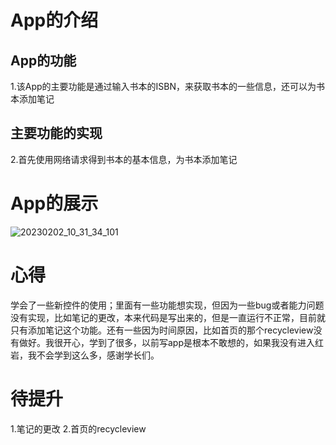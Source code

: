 # App的介绍

## App的功能

1.该App的主要功能是通过输入书本的ISBN，来获取书本的一些信息，还可以为书本添加笔记

## 主要功能的实现

2.首先使用网络请求得到书本的基本信息，为书本添加笔记

# App的展示

![20230202_10_31_34_101](D:\QQ\MobileFile\20230202_10_31_34_101.gif)



# 心得

学会了一些新控件的使用；里面有一些功能想实现，但因为一些bug或者能力问题没有实现，比如笔记的更改，本来代码是写出来的，但是一直运行不正常，目前就只有添加笔记这个功能。还有一些因为时间原因，比如首页的那个recycleview没有做好。我很开心，学到了很多，以前写app是根本不敢想的，如果我没有进入红岩，我不会学到这么多，感谢学长们。

# 待提升

1.笔记的更改 2.首页的recycleview
